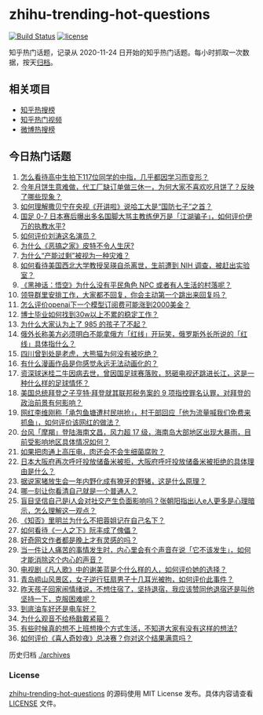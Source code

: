 # zhihu-trending-hot-questions

[![Build Status](https://github.com/justjavac/zhihu-trending-hot-questions/workflows/ci/badge.svg?branch=master)](https://github.com/justjavac/zhihu-trending-hot-questions/actions)
[![license](https://img.shields.io/github/license/justjavac/zhihu-trending-hot-questions)](https://github.com/justjavac/zhihu-trending-hot-questions/blob/master/LICENSE)

知乎热门话题，记录从 2020-11-24
日开始的知乎热门话题。每小时抓取一次数据，按天[归档](./archives)。

## 相关项目

- [知乎热搜榜](https://github.com/justjavac/zhihu-trending-top-search)
- [知乎热门视频](https://github.com/justjavac/zhihu-trending-hot-video)
- [微博热搜榜](https://github.com/justjavac/weibo-trending-hot-search)

## 今日热门话题

<!-- BEGIN -->
<!-- 最后更新时间 Sat Sep 07 2024 01:16:14 GMT+0800 (China Standard Time) -->

1. [怎么看待高中生拍下117位同学的中指，几乎都因学习而变形？](https://www.zhihu.com/question/666290375)
1. [今年月饼生意难做，代工厂缺订单做三休一，为何大家不喜欢吃月饼了？反映了哪些现象？](https://www.zhihu.com/question/666351641)
1. [如何理解撒贝宁在央视《开讲啦》说哈工大是“国防七子”之首？](https://www.zhihu.com/question/666108181)
1. [国足 0-7 日本赛后曝出多名国脚大骂主教练伊万是「江湖骗子」，如何评价伊万的执教水平?](https://www.zhihu.com/question/666346334)
1. [如何评价刘涛这名演员？](https://www.zhihu.com/question/31194986)
1. [为什么《恶搞之家》皮特不令人生厌?](https://www.zhihu.com/question/641557887)
1. [为什么“产能过剩”被视为一种灾难？](https://www.zhihu.com/question/665919896)
1. [如何看待美国西北大学教授吴瑛自杀离世，生前遭到 NIH 调查，被赶出实验室？](https://www.zhihu.com/question/666168799)
1. [《黑神话：悟空》为什么没有平民角色 NPC 或者有人生活的村落呢？](https://www.zhihu.com/question/666191244)
1. [领导群里安排工作，大家都不回复，你会主动第一个跳出来回复吗？](https://www.zhihu.com/question/666062998)
1. [怎么评价openai下一个模型订阅费可能涨到2000美金？](https://www.zhihu.com/question/666359895)
1. [博士毕业如何找到30w以上不累的稳定工作？](https://www.zhihu.com/question/657540977)
1. [为什么大家认为上了 985 的孩子了不起？](https://www.zhihu.com/question/654939134)
1. [俄外长称美方必须明白不能拿俄方「红线」开玩笑，俄罗斯外长所说的「红线」具体指什么？](https://www.zhihu.com/question/666286235)
1. [四川曾到处是老虎，大熊猫为何没有被吃绝？](https://www.zhihu.com/question/628124546)
1. [有什么漫画作品是你感觉永远无法动画化的？](https://www.zhihu.com/question/24460324)
1. [资深球迷桂二牛因病去世，曾因国足球赛落败，怒砸电视还跳进长江，这是一种什么样的足球情怀？](https://www.zhihu.com/question/666376383)
1. [美国总统拜登之子亨特·拜登就其联邦税务案的 9 项指控罪名认罪，对拜登的政治前景有何影响？](https://www.zhihu.com/question/666339676)
1. [网红李维刚称「承包鱼塘遭村民哄抢」，村干部回应「他为流量喊我们免费来抓鱼」，如何评价该网红的做法？](https://www.zhihu.com/question/666272922)
1. [台风「摩羯」登陆海南文昌，风力超 17 级，海南岛大部地区出现大暴雨，目前受影响地区具体情况如何？](https://www.zhihu.com/question/666346807)
1. [如果把肉通上高压电，肉还会不会生细菌腐败？](https://www.zhihu.com/question/646357797)
1. [日本大阪府再次呼吁投放储备米被拒，大阪府呼吁投放储备米被拒绝的具体理由是什么？](https://www.zhihu.com/question/666074531)
1. [据说家猪放生会一年内野化成有獠牙的野猪，这是什么原理？](https://www.zhihu.com/question/362529810)
1. [哪一刻让你看清自己就是一个普通人？](https://www.zhihu.com/question/666182338)
1. [盲目坚信自己是i人会对社交产生负面影响吗？张朝阳指出i人e人更多是心理暗示，怎么理解这一观点？](https://www.zhihu.com/question/666010627)
1. [《知否》里明兰为什么不把蓉姐记在自己名下？](https://www.zhihu.com/question/490369433)
1. [如何看待《一人之下》阮丰成了傀儡？](https://www.zhihu.com/question/666344250)
1. [好奇网文作者都是晚上才有灵感的吗？](https://www.zhihu.com/question/666222056)
1. [当一件让人痛苦的事情发生时，内心里会有个声音在说「它不该发生」，如何才能消除这个内心的声音？](https://www.zhihu.com/question/666061900)
1. [电视剧《凡人歌》中的谢美蓝是个什么样的人，如何评价她的选择？](https://www.zhihu.com/question/666131705)
1. [青岛崂山风景区，女子逆行狂扇男子十几耳光被拘，如何评价此事件？](https://www.zhihu.com/question/665691297)
1. [昨天孩子回家闹情绪说，不想住宿了，坚持退宿，我应该赞同他退宿还是叫他坚持一下，克服困难呢？](https://www.zhihu.com/question/646556722)
1. [到底油车好还是电车好？](https://www.zhihu.com/question/661065178)
1. [为什么观音不给杨戬戴紧箍？](https://www.zhihu.com/question/665928274)
1. [有些时候真的想不上班想换个方式生活，不知道大家有没有这样的想法?](https://www.zhihu.com/question/666209580)
1. [如何评价《喜人奇妙夜》总决赛？你对这个结果满意吗？](https://www.zhihu.com/question/665801052)

<!-- END -->

历史归档 [./archives](./archives)

### License

[zhihu-trending-hot-questions](https://github.com/justjavac/zhihu-trending-hot-questions)
的源码使用 MIT License 发布。具体内容请查看 [LICENSE](./LICENSE) 文件。
